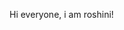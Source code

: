  Hi everyone, i am roshini!

<!--
**JAYAROSHINI2112/jayaroshini2112** is a ✨ _special_ ✨ repository because its `README.md` (this file) appears on your GitHub profile.

Here are some ideas to get you started:

- 🔭 I’m currently working on phh
- 🌱 I’m currently learning yii2
- 👯 I’m looking to collaborate on any web projects
- 💬 Tell about your idea
- 📫 How to reach me: linked in: Jaya Roshini
tragic                 Instagram : twilight_tragic
- ⚡ Fun fact: Believe everyone !
-->
